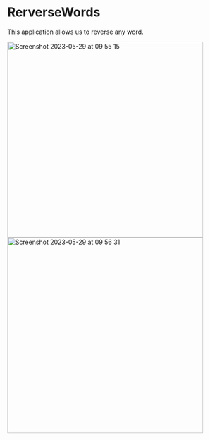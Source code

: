 # RerverseWords

This application allows us to reverse any word.

<img width="444" alt="Screenshot 2023-05-29 at 09 55 15" src="https://github.com/KossIOS/RerverseWords/assets/102085029/1bcda9a9-1e8c-41e8-9e1b-3fa8c6f6fada">
<img width="444" alt="Screenshot 2023-05-29 at 09 56 31" src="https://github.com/KossIOS/RerverseWords/assets/102085029/0c6d880b-5fc8-4068-8226-51383d975326">
